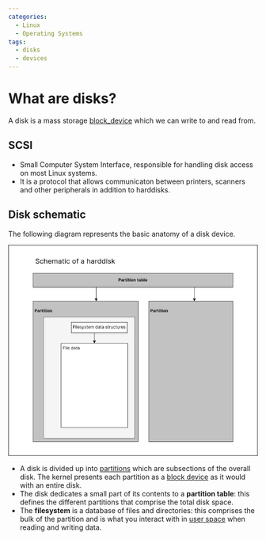 ```yaml
---
categories:
  - Linux
  - Operating Systems
tags:
  - disks
  - devices
---
```


# What are disks?

A disk is a mass storage [block_device](/Operating_Systems/Devices.md) which we can write to and read from.

## SCSI

- Small Computer System Interface, responsible for handling disk access on most Linux systems.
- It is a protocol that allows communicaton between printers, scanners and other peripherals in addition to harddisks.

## Disk schematic

The following diagram represents the basic anatomy of a disk device.

![](/img/harddisk.png)

- A disk is divided up into [partitions](/Operating_Systems/Disks/Partitions.md) which are subsections of the overall disk. The kernel presents each partition as a [block device](/Operating_Systems/Devices.md#Devices.md) as it would with an entire disk.
- The disk dedicates a small part of its contents to a **partition table**: this defines the different partitions that comprise the total disk space.
- The **filesystem** is a database of files and directories: this comprises the bulk of the partition and is what you interact with in [user space](/Operating_Systems/User_Space.md) when reading and writing data.
